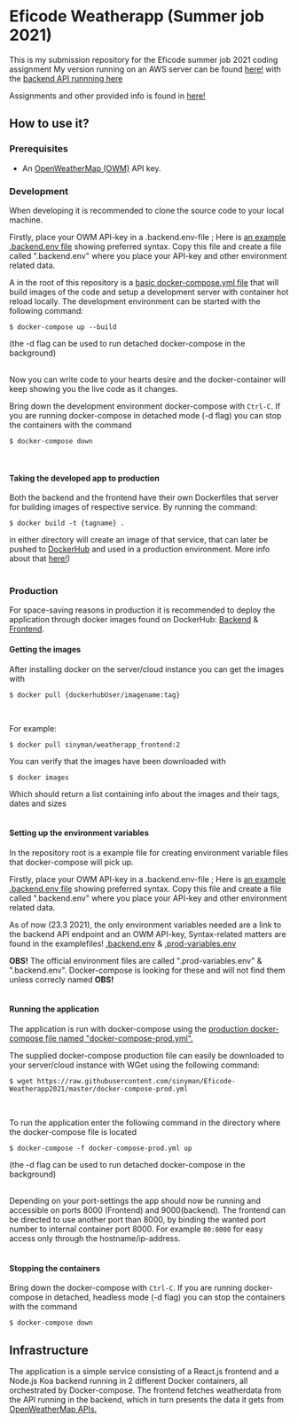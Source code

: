 # Eficode Weatherapp (Summer job 2021)
This is my submission repository for the Eficode summer job 2021 coding assignment
My version running on an AWS server can be found [here!](http://13.48.27.231:8000/) with the [backend API runnning here](http://13.48.27.231:9000/api/weather)

Assignments and other provided info is found in [here!](./assignment.md)

## How to use it?
### Prerequisites

* An [OpenWeatherMap (OWM)](http://openweathermap.org/) API key.

### Development
When developing it is recommended to clone the source code to your local machine.

Firstly, place your OWM API-key in a .backend.env-file ; Here is [an example .backend.env file](./backend/.env.example) showing preferred syntax. Copy this file and create a file called ".backend.env" where you place your API-key and other environment related data.

A in the root of this repository is a [basic docker-compose.yml file](docker-compose,yml) that will build images of the code and setup a development server with container hot reload locally. The development environment can be started with the following command:
```
$ docker-compose up --build
```
(the -d flag can be used to run detached docker-compose in the background)</br>
</br>

Now you can write code to your hearts desire and the docker-container will keep showing you the live code as it changes.

Bring down the development environment docker-compose with `Ctrl-C`. If you are running docker-compose in detached mode (-d flag) you can stop the containers with the command 
```
$ docker-compose down
```
</br>

#### Taking the developed app to production
Both the backend and the frontend have their own Dockerfiles that server for building images of respective service. By running the command:
```
$ docker build -t {tagname} .
```
in either directory will create an image of that service, that can later be pushed to [DockerHub](https://hub.docker.com/) and used in a production environment. More info about that [here!](https://docs.docker.com/docker-hub/repos/#:~:text=To%20push%20an%20image%20to,docs%2Fbase%3Atesting%20))</br>
</br>

### Production
For space-saving reasons in production it is recommended to deploy the application through docker images found on DockerHub: [Backend](https://hub.docker.com/repository/docker/sinyman/weatherapp_backend) & [Frontend](https://hub.docker.com/repository/docker/sinyman/weatherapp_frontend).


#### Getting the images
After installing docker on the server/cloud instance you can get the images with
```
$ docker pull {dockerhubUser/imagename:tag}
```

</br>

For example:
```
$ docker pull sinyman/weatherapp_frontend:2
```

You can verify that the images have been downloaded with
```
$ docker images
```

Which should return a list containing info about the images and their tags, dates and sizes</br>
</br>

#### Setting up the environment variables
In the repository root is a example file for creating environment variable files that docker-compose will pick up.

Firstly, place your OWM API-key in a .backend.env-file ; Here is [an example .backend.env file](./backend/.env.example) showing preferred syntax. Copy this file and create a file called ".backend.env" where you place your API-key and other environment related data.

As of now (23.3 2021), the only environment variables needed are a link to the backend API endpoint and an OWM API-key, Syntax-related matters are found in the examplefiles! [.backend.env](./.backend.env.example) & [.prod-variables.env](./.prod-variables.env.example)

<b>OBS!</b> The official environment files are called ".prod-variables.env" & ".backend.env". Docker-compose is looking for these and will not find them unless correcly named <b>OBS!</b></br>
</br>
  
#### Running the application
The application is run with docker-compose using the [production docker-compose file named "docker-compose-prod.yml".](./docker-compose-prod.yml)

The supplied docker-compose production file can easily be downloaded to your server/cloud instance with WGet using the following command:
```
$ wget https://raw.githubusercontent.com/sinyman/Eficode-Weatherapp2021/master/docker-compose-prod.yml
```
</br>

To run the application enter the following command in the directory where the docker-compose file is located

```
$ docker-compose -f docker-compose-prod.yml up
```

(the -d flag can be used to run detached docker-compose in the background)</br>
</br>

Depending on your port-settings the app should now be running and accessible on ports 8000 (Frontend) and 9000(backend). The frontend can be directed to use another port than 8000, by binding the wanted port number to internal container port 8000. For example `80:8000` for easy access only through the hostname/ip-address.</br>
</br>
#### Stopping the containers
Bring down the docker-compose with `Ctrl-C`. If you are running docker-compose in detached, headless mode (-d flag) you can stop the containers with the command 
```
$ docker-compose down
```


## Infrastructure
The application is a simple service consisting of a React.js frontend and a Node.js Koa backend running in 2 different Docker containers, all orchestrated by Docker-compose. The frontend fetches weatherdata from the API running in the backend, which in turn presents the data it gets from [OpenWeatherMap APIs.](https://openweathermap.org/api)
